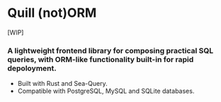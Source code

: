 # Quill (not)ORM
[WIP]

### A lightweight frontend library for composing practical SQL queries, with ORM-like functionality built-in for rapid depoloyment.

- Built with Rust and Sea-Query.
- Compatible with PostgreSQL, MySQL and SQLite databases.
